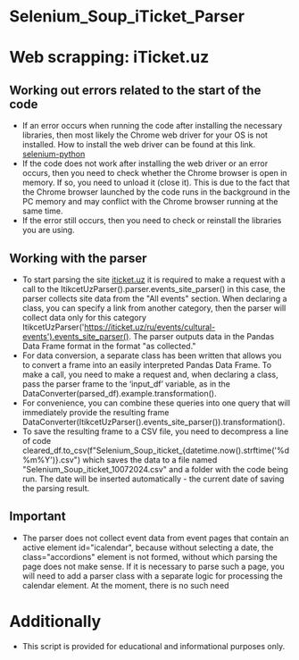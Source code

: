 # Selenium_Soup_iTicket_Parser

# Web scrapping: iTicket.uz

## Working out errors related to the start of the code
- If an error occurs when running the code after installing the necessary libraries, then most likely the Chrome web driver for your OS is not installed. How to install the web driver can be found at this link. [selenium-python](https://selenium-python.com/install-chromedriver-chrome?ysclid=ly2ufnhjip111135754)
- If the code does not work after installing the web driver or an error occurs, then you need to check whether the Chrome browser is open in memory. If so, you need to unload it (close it). This is due to the fact that the Chrome browser launched by the code runs in the background in the PC memory and may conflict with the Chrome browser running at the same time.
- If the error still occurs, then you need to check or reinstall the libraries you are using.

## Working with the parser
- To start parsing the site [iticket.uz](https://iticket.uz/ru/events) it is required to make a request with a call to the ItikcetUzParser().parser.events_site_parser() in this case, the parser collects site data from the "All events" section. When declaring a class, you can specify a link from another category, then the parser will collect data only for this category ItikcetUzParser('https://iticket.uz/ru/events/cultural-events').events_site_parser(). The parser outputs data in the Pandas Data Frame format in the format "as collected." 
- For data conversion, a separate class has been written that allows you to convert a frame into an easily interpreted Pandas Data Frame. To make a call, you need to make a request and, when declaring a class, pass the parser frame to the ‘input_df’ variable, as in the DataConverter(parsed_df).example.transformation(). 
- For convenience, you can combine these queries into one query that will immediately provide the resulting frame DataConverter(ItikcetUzParser().events_site_parser()).transformation(). 
- To save the resulting frame to a CSV file, you need to decompress a line of code cleared_df.to_csv(f"Selenium_Soup_iticket_{datetime.now().strftime('%d%m%Y')}.csv") which saves the data to a file named "Selenium_Soup_iticket_10072024.csv" and a folder with the code being run. The date will be inserted automatically - the current date of saving the parsing result.

## Important
- The parser does not collect event data from event pages that contain an active element id="icalendar", because without selecting a date, the class="accordions" element is not formed, without which parsing the page does not make sense. If it is necessary to parse such a page, you will need to add a parser class with a separate logic for processing the calendar element. At the moment, there is no such need

# Additionally
- This script is provided for educational and informational purposes only.
